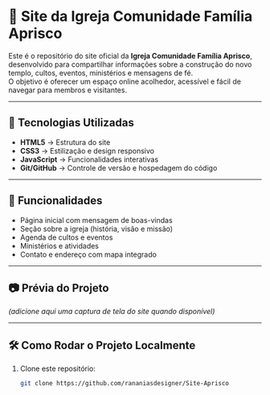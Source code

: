# 🌟 Site da Igreja Comunidade Família Aprisco

Este é o repositório do site oficial da **Igreja Comunidade Família Aprisco**, desenvolvido para compartilhar informações sobre a construção do novo templo, cultos, eventos, ministérios e mensagens de fé.  
O objetivo é oferecer um espaço online acolhedor, acessível e fácil de navegar para membros e visitantes.

---

## 🚀 Tecnologias Utilizadas
- **HTML5** → Estrutura do site  
- **CSS3** → Estilização e design responsivo  
- **JavaScript** → Funcionalidades interativas  
- **Git/GitHub** → Controle de versão e hospedagem do código  

---

## 📌 Funcionalidades
- Página inicial com mensagem de boas-vindas  
- Seção sobre a igreja (história, visão e missão)  
- Agenda de cultos e eventos  
- Ministérios e atividades  
- Contato e endereço com mapa integrado  

---

## 📷 Prévia do Projeto
*(adicione aqui uma captura de tela do site quando disponível)*

---

## 🛠️ Como Rodar o Projeto Localmente
1. Clone este repositório:
   ```bash
   git clone https://github.com/rananiasdesigner/Site-Aprisco
